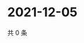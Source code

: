 # 2021-12-05

共 0 条

<!-- BEGIN WEIBO -->
<!-- 最后更新时间 Sun Dec 05 2021 06:11:39 GMT+0800 (China Standard Time) -->

<!-- END WEIBO -->
